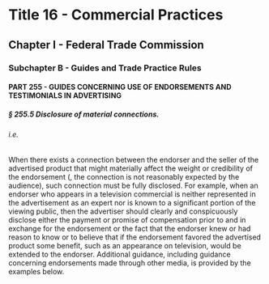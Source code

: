 
# Title 16 - Commercial Practices
## Chapter I - Federal Trade Commission
### Subchapter B - Guides and Trade Practice Rules
#### PART 255 - GUIDES CONCERNING USE OF ENDORSEMENTS AND TESTIMONIALS IN ADVERTISING
##### § 255.5 Disclosure of material connections.
###### i.e.

When there exists a connection between the endorser and the seller of the advertised product that might materially affect the weight or credibility of the endorsement (, the connection is not reasonably expected by the audience), such connection must be fully disclosed. For example, when an endorser who appears in a television commercial is neither represented in the advertisement as an expert nor is known to a significant portion of the viewing public, then the advertiser should clearly and conspicuously disclose either the payment or promise of compensation prior to and in exchange for the endorsement or the fact that the endorser knew or had reason to know or to believe that if the endorsement favored the advertised product some benefit, such as an appearance on television, would be extended to the endorser. Additional guidance, including guidance concerning endorsements made through other media, is provided by the examples below.
